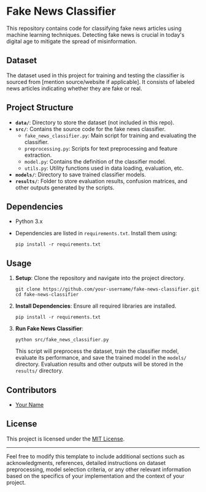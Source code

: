 # Fake News Classifier

This repository contains code for classifying fake news articles using machine learning techniques. Detecting fake news is crucial in today's digital age to mitigate the spread of misinformation.

## Dataset

The dataset used in this project for training and testing the classifier is sourced from [mention source/website if applicable]. It consists of labeled news articles indicating whether they are fake or real.

## Project Structure

- **`data/`**: Directory to store the dataset (not included in this repo).
- **`src/`**: Contains the source code for the fake news classifier.
  - `fake_news_classifier.py`: Main script for training and evaluating the classifier.
  - `preprocessing.py`: Scripts for text preprocessing and feature extraction.
  - `model.py`: Contains the definition of the classifier model.
  - `utils.py`: Utility functions used in data loading, evaluation, etc.
- **`models/`**: Directory to save trained classifier models.
- **`results/`**: Folder to store evaluation results, confusion matrices, and other outputs generated by the scripts.

## Dependencies

- Python 3.x
- Dependencies are listed in `requirements.txt`. Install them using:

  ```
  pip install -r requirements.txt
  ```

## Usage

1. **Setup**: Clone the repository and navigate into the project directory.

   ```
   git clone https://github.com/your-username/fake-news-classifier.git
   cd fake-news-classifier
   ```

2. **Install Dependencies**: Ensure all required libraries are installed.

   ```
   pip install -r requirements.txt
   ```

3. **Run Fake News Classifier**:

   ```
   python src/fake_news_classifier.py
   ```

   This script will preprocess the dataset, train the classifier model, evaluate its performance, and save the trained model in the `models/` directory. Evaluation results and other outputs will be stored in the `results/` directory.

## Contributors

- [Your Name](https://github.com/your-username)

## License

This project is licensed under the [MIT License](LICENSE).

---

Feel free to modify this template to include additional sections such as acknowledgments, references, detailed instructions on dataset preprocessing, model selection criteria, or any other relevant information based on the specifics of your implementation and the context of your project.
